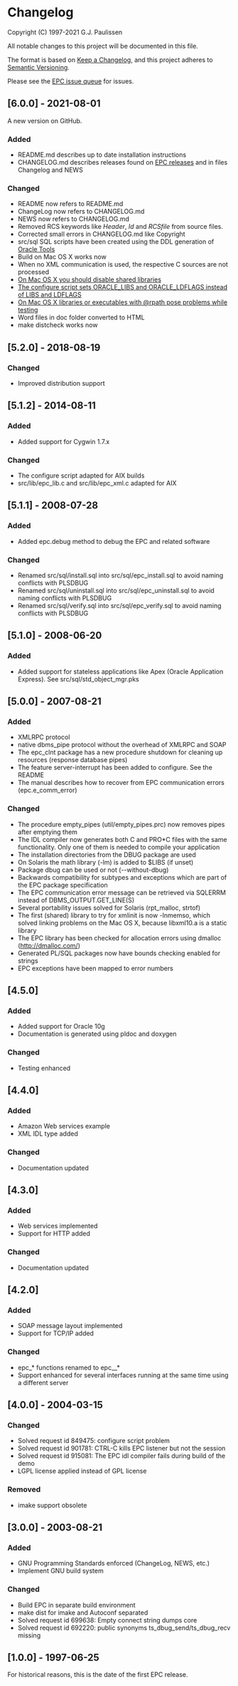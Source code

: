 # Changelog

Copyright (C) 1997-2021 G.J. Paulissen 


All notable changes to this project will be documented in this file.

The format is based on [Keep a Changelog](https://keepachangelog.com/en/1.0.0/),
and this project adheres to [Semantic Versioning](https://semver.org/spec/v2.0.0.html).

Please see the [EPC issue queue](https://github.com/TransferWare/epc/issues) for issues.

## [6.0.0] - 2021-08-01

A new version on GitHub.

### Added

- README.md describes up to date installation instructions
- CHANGELOG.md describes releases found on [EPC releases](https://sourceforge.net/projects/transferware/files/epc/) and in files Changelog and NEWS

### Changed

- README now refers to README.md
- ChangeLog now refers to CHANGELOG.md
- NEWS now refers to CHANGELOG.md
- Removed RCS keywords like $Header$, $Id$ and $RCSfile$ from source files.
- Corrected small errors in CHANGELOG.md like Copyright
- src/sql SQL scripts have been created using the DDL generation of [Oracle Tools](https://github.com/paulissoft/oracle-tools)
- Build on Mac OS X works now
- When no XML communication is used, the respective C sources are not processed
- [On Mac OS X you should disable shared libraries](https://github.com/TransferWare/epc/issues/2)
- [The configure script sets ORACLE_LIBS and ORACLE_LDFLAGS instead of LIBS and LDFLAGS](https://github.com/TransferWare/epc/issues/4)
- [On Mac OS X libraries or executables with @rpath pose problems while testing](https://github.com/TransferWare/epc/issues/3)
- Word files in doc folder converted to HTML
- make distcheck works now

## [5.2.0] -  2018-08-19

### Changed

- Improved distribution support

## [5.1.2] - 2014-08-11

### Added

- Added support for Cygwin 1.7.x

### Changed

- The configure script adapted for AIX builds
- src/lib/epc_lib.c and src/lib/epc_xml.c adapted for AIX

## [5.1.1] -  2008-07-28

### Added

- Added epc.debug method to debug the EPC and related software

### Changed

- Renamed src/sql/install.sql into src/sql/epc_install.sql to avoid naming conflicts with PLSDBUG
- Renamed src/sql/uninstall.sql into src/sql/epc_uninstall.sql to avoid naming conflicts with PLSDBUG
- Renamed src/sql/verify.sql into src/sql/epc_verify.sql to avoid naming conflicts with PLSDBUG

## [5.1.0] -  2008-06-20

### Added

- Added support for stateless applications like Apex (Oracle Application Express). See src/sql/std_object_mgr.pks

## [5.0.0] - 2007-08-21

### Added

- XMLRPC protocol
- native dbms_pipe protocol without the overhead of XMLRPC and SOAP
- The epc_clnt package has a new procedure shutdown for cleaning up resources (response database pipes)
- The feature server-interrupt has been added to configure. See the README
- The manual describes how to recover from EPC communication errors (epc.e_comm_error)

### Changed

- The procedure empty_pipes (util/empty_pipes.prc) now removes pipes after emptying them
- The IDL compiler now generates both C and PRO*C files with the same functionality. Only one of them is needed to compile your application
- The installation directories from the DBUG package are used
- On Solaris the math library (-lm) is added to $LIBS (if unset)
- Package dbug can be used or not (--without-dbug)
- Backwards compatibility for subtypes and exceptions which are part of the EPC package specification
- The EPC communication error message can be retrieved via SQLERRM instead of DBMS_OUTPUT.GET_LINE(S)
- Several portability issues solved for Solaris (rpt_malloc, strtof)
- The first (shared) library to try for xmlinit is now -lnmemso, which solved linking problems on the Mac OS X, because libxml10.a is a static library
- The EPC library has been checked for allocation errors using dmalloc (http://dmalloc.com/)
- Generated PL/SQL packages now have bounds checking enabled for strings
- EPC exceptions have been mapped to error numbers

## [4.5.0]

### Added

- Added support for Oracle 10g
- Documentation is generated using pldoc and doxygen

### Changed

- Testing enhanced

## [4.4.0]

### Added

- Amazon Web services example
- XML IDL type added

### Changed

- Documentation updated

## [4.3.0]

### Added

- Web services implemented
- Support for HTTP added

### Changed

- Documentation updated

## [4.2.0]

### Added 

- SOAP message layout implemented
- Support for TCP/IP added

### Changed

- epc_* functions renamed to epc__*
- Support enhanced for several interfaces running at the same time using a different server

## [4.0.0] -  2004-03-15

### Changed

- Solved request id 849475: configure script problem
- Solved request id 901781: CTRL-C kills EPC listener but not the session
- Solved request id 915081: The EPC idl compiler fails during build of the demo
- LGPL license applied instead of GPL license

### Removed

- imake support obsolete

## [3.0.0] - 2003-08-21

### Added

- GNU Programming Standards enforced (ChangeLog, NEWS, etc.)
- Implement GNU build system

### Changed

- Build EPC in separate build environment
- make dist for imake and Autoconf separated
- Solved request id 699638: Empty connect string dumps core
- Solved request id 692220: public synonyms ts_dbug_send/ts_dbug_recv missing

## [1.0.0] - 1997-06-25

For historical reasons, this is the date of the first EPC release.

